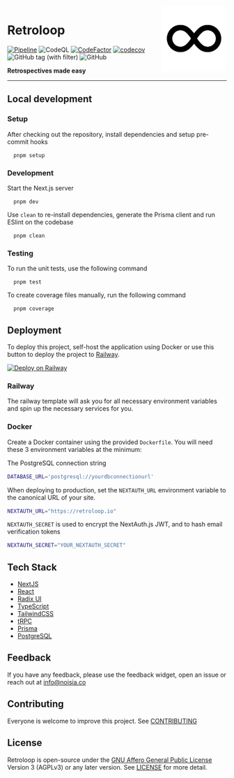  <img src="https://raw.githubusercontent.com/luisstd/retroloop/dev/public/logo-transparent.png" width="150px" alt="logo" align="right" />

<div align="left">

# Retroloop

[![Pipeline](https://github.com/luisstd/retroloop/actions/workflows/pipeline.yml/badge.svg)](https://github.com/luisstd/retroloop/actions/workflows/pipeline.yml) ![CodeQL](https://github.com/luisstd/retroloop/actions/workflows/github-code-scanning/codeql/badge.svg?branch=main) [![CodeFactor](https://www.codefactor.io/repository/github/luisstd/retroloop/badge)](https://www.codefactor.io/repository/github/luisstd/retroloop) [![codecov](https://codecov.io/gh/luisstd/retroloop/branch/dev/graph/badge.svg?token=XXXG1MOCIC)](https://codecov.io/gh/luisstd/retroloop) ![GitHub tag (with filter)](https://img.shields.io/github/v/tag/luisstd/retroloop?label=release&link=https%3A%2F%2Fgithub.com%2Fluisstd%2Fretroloop%2Freleases) ![GitHub](https://img.shields.io/github/license/luisstd/retroloop)

</div>
<!-- --- -->

**Retrospectives made easy**

---

## Local development

### Setup

After checking out the repository, install dependencies and setup pre-commit hooks

```
  pnpm setup
```

### Development

Start the Next.js server

```
  pnpm dev
```

Use `clean` to re-install dependencies, generate the Prisma client and run ESlint on the codebase

```
  pnpm clean
```

### Testing

To run the unit tests, use the following command

```
  pnpm test
```

To create coverage files manually, run the following command

```
  pnpm coverage
```

## Deployment

To deploy this project, self-host the application using Docker or use this button to deploy the project to [Railway](https://railway.app).

[![Deploy on Railway](https://railway.app/button.svg)](https://railway.app/template/Ya-cUm?referralCode=rB6tnt)

### Railway

The railway template will ask you for all necessary environment variables and spin up the necessary services for you.

### Docker

Create a Docker container using the provided `Dockerfile`. You will need these 3 environment variables at the minimum:

The PostgreSQL connection string

```bash
DATABASE_URL='postgresql://yourdbconnectionurl'
```

When deploying to production, set the `NEXTAUTH_URL` environment variable to the canonical URL of your site.

```bash
NEXTAUTH_URL="https://retroloop.io"
```

`NEXTAUTH_SECRET` is used to encrypt the NextAuth.js JWT, and to hash email verification tokens

```bash
NEXTAUTH_SECRET="YOUR_NEXTAUTH_SECRET"
```

## Tech Stack

- [NextJS](https://nextjs.org/)
- [React](https://react.dev/)
- [Radix UI](https://www.radix-ui.com/)
- [TypeScript](https://www.typescriptlang.org/)
- [TailwindCSS](https://tailwindcss.com/)
- [tRPC](https://trpc.io/)
- [Prisma](https://www.prisma.io/)
- [PostgreSQL](https://www.postgresql.org/)

## Feedback

If you have any feedback, please use the feedback widget, open an issue or reach out at <info@noisia.co>

## Contributing

Everyone is welcome to improve this project. See [CONTRIBUTING](https://github.com/luisstd/retroloop/blob/dev/CONTRIBUTING.md)

## License

Retroloop is open-source under the [GNU Affero General Public License](https://www.gnu.org/licenses/agpl-3.0.en.html) Version 3 (AGPLv3) or any later version. See [LICENSE](https://github.com/luisstd/retroloop/blob/dev/LICENSE.md) for more detail.

